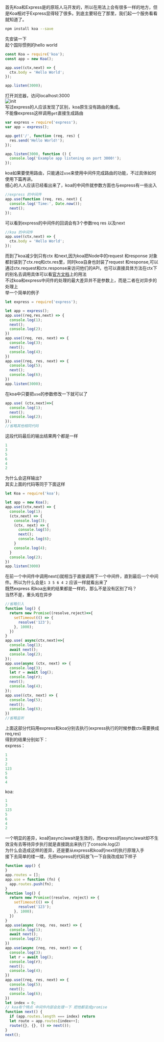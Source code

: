 首先Koa和Express是的原班人马开发的，所以在用法上会有很多一样的地方，但是Koa相对于Express显得轻了很多。到底主要轻在了那里，我们起一个服务看看就知道了。   
```bash
npm install koa --save
```      
先安装一下    
起个国际惯例的hello world    
```JavaScript
const Koa = require('koa');
const app = new Koa();

app.use((ctx,next) => {
  ctx.body = 'Hello World';
});

app.listen(3000);
```    
打开浏览器，访问localhost:3000    
![init]()    
写过express的人应该发现了区别，koa原生没有路由的集成。    
不能像express这样调用`get`直接生成路由
```javascript
var express = require('express');
var app = express();

app.get('/', function (req, res) {
  res.send('Hello World!');
});

app.listen(3000, function () {
  console.log('Example app listening on port 3000!');
});
```   
koa如果要使用路由，只能通过`use`来使用中间件完成路由的功能，不过具体如何使用下篇再讲。    
细心的人人应该已经看出来了，koa的中间件就参数方面也与express有一些出入    
```javascript
//express 的中间件
app.use(function (req, res, next) {
  console.log('Time:', Date.now());
  next();
});
```    
可以看到express的中间件的回调会有3个参数req res 以及next   
```javascript
//koa 的中间件
app.use((ctx,next) => {
  ctx.body = 'Hello World';
});
```    
而到了koa减少到只有ctx 和next,因为koa把Node中的request 和response 对象都封装到了ctx.req和ctx.res里，同时koa自身也封装了request 和response,可以通过ctx.request和ctx.response来访问他们的API，也可以直接具体方法在ctx下的别名去调用具体可以看[官方文档](https://koa.bootcss.com/)上的用法      
不过koa和express中间件的处理的最大差异并不是参数上，而是二者在对异步的处理上    
举一个简单的例子    
```javascript
let express = require('express');

let app = express();
app.use((req,res,next) => {
  console.log(1);
  next();
  console.log(2);
})
app.use((req, res, next) => {
  console.log(3);
  next();
  console.log(4);
})
app.use((req, res, next) => {
  console.log(5);
  next();
  console.log(6);
})
app.listen(3000);
```    
在koa中只要把`use`的参数修改一下就可以了    
```JavaScript
app.use( (ctx,next)=>{
  console.log(1);
  next();
  console.log(2);
});
//省略其他相同代码
```
这段代码最后的输出结果两个都是一样    
```JavaScript
1
3
5
6
4
2
```   
为什么会这样输出?    
其实上面的代码等同于下面这样    
```JavaScript
let Koa = require('koa');

let app = new Koa();
app.use((ctx,next) => {
  console.log(1);
  (ctx,next) => {
    console.log(3);
    (ctx, next) => {
      console.log(5);
      next();
      console.log(6);
    }
    console.log(4);
  }
  console.log(2);
})
app.listen(3000)
```   
在前一个中间件中调用next()就相当于直接调用下一个中间件，直到最后一个中间件。所以为什么会是`1 3 5 6 4 2` 应该一样就看出来了    
既然express 和koa出来的结果都是一样的，那么不是没有区别了吗？    
当然不是，重头戏在异步    
```JavaScript
//省略引入
function log() {
  return new Promise((resolve,reject)=>{
    setTimeout(() => {
      resolve('123');
    }, 1000);
  })
}
app.use( async(ctx,next)=>{
  console.log(1);
  await next(); 
  console.log(2);
});
app.use(async (ctx, next) => {
  console.log(3);
  let r = await log();
  console.log(r);
  next();
  console.log(4);
});
app.use((ctx, next) => {
  console.log(5);
  next();
  console.log(6);
})
//省略监听
```    
上面这部分代码用express和koa分别去执行(express执行的时候参数ctx需要换成req,res)    
得到的结果分别如下：    
express：    
```JavaScript
1
3
2
123
5
6
4
```   
koa:   
```JavaScript
1
3
123
5
6
4
2
```   
一个明显的差异，koa的async/await是生效的，而express的async/await却不生效没有去等待异步执行就是直接跳出来执行了console.log(2)    
为什么会造成这样的差异，还是要从express和koa的next的执行原理入手    
接下去简单的缕一缕，先把express的代码放飞一下自我改成如下样子    
```JavaScript
function app() {
}
app.routes = [];
app.use = function (fn) {
  app.routes.push(fn);
}
function log() {
  return new Promise((resolve, reject) => {
    setTimeout(() => {
      resolve('123');
    }, 1000);
  })
}
app.use(async (req, res, next) => {
  console.log(1);
  await next(); 
  console.log(2);
})
app.use(async (req, res, next) => {
  console.log(3);
  let r = await log();
  console.log(r);
  next();
  console.log(4);
})
app.use((req, res, next) => {
  console.log(5);
  next();
  console.log(6);
})
let index = 0;
// koa有个特点 中间件内部会处理一下 把他都变成promise
function next() {
  if (app.routes.length === index) return
  let route = app.routes[index++];
  route({}, {}, () => next());
}
next();
```